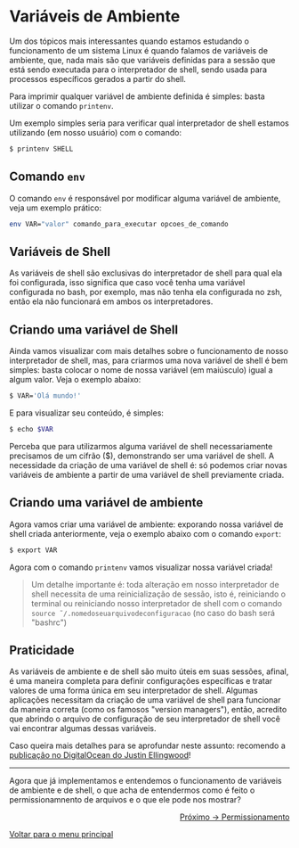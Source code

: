# Variáveis de Ambiente

Um dos tópicos mais interessantes quando estamos estudando o funcionamento de um sistema Linux é quando falamos de variáveis de ambiente, que, nada mais são que variáveis definidas para a sessão que está sendo executada para o interpretador de shell, sendo usada para processos específicos gerados a partir do shell.

Para imprimir qualquer variável de ambiente definida é simples: basta utilizar o comando `printenv`.

Um exemplo simples seria para verificar qual interpretador de shell estamos utilizando (em nosso usuário) com o comando:
```sh
$ printenv SHELL
```

## Comando `env`

O comando `env` é responsável por modificar alguma variável de ambiente, veja um exemplo prático:

```sh
env VAR="valor" comando_para_executar opcoes_de_comando
```

## Variáveis de Shell

As variáveis de shell são exclusivas do interpretador de shell para qual ela foi configurada, isso significa que caso você tenha uma variável configurada no bash, por exemplo, mas não tenha ela configurada no zsh, então ela não funcionará em ambos os interpretadores.

## Criando uma variável de Shell

Ainda vamos visualizar com mais detalhes sobre o funcionamento de nosso interpretador de shell, mas, para criarmos uma nova variável de shell é bem simples: basta colocar o nome de nossa variável (em maiúsculo) igual a algum valor. Veja o exemplo abaixo:

```sh
$ VAR='Olá mundo!'
```

E para visualizar seu conteúdo, é simples:

```sh
$ echo $VAR
```

Perceba que para utilizarmos alguma variável de shell necessariamente precisamos de um cifrão ($), demonstrando ser uma variável de shell. A necessidade da criação de uma variável de shell é: só podemos criar novas variáveis de ambiente a partir de uma variável de shell previamente criada.

## Criando uma variável de ambiente

Agora vamos criar uma variável de ambiente: exporando nossa variável de shell criada anteriormente, veja o exemplo abaixo com o comando `export`:

```sh
$ export VAR
```

Agora com o comando `printenv` vamos visualizar nossa variável criada! 
> Um detalhe importante é: toda alteração em nosso interpretador de shell necessita de uma reinicialização de sessão, isto é, reiniciando o terminal ou reiniciando nosso interpretador de shell com o comando `source ˜/.nomedoseuarquivodeconfiguracao` (no caso do bash será "bashrc")

## Praticidade

As variáveis de ambiente e de shell são muito úteis em suas sessões, afinal, é uma maneira completa para definir configurações específicas e tratar valores de uma forma única em seu interpretador de shell. Algumas aplicações necessitam da criação de uma variável de shell para funcionar da maneira correta (como os famosos "version managers"), então, acredito que abrindo o arquivo de configuração de seu interpretador de shell você vai encontrar algumas dessas variáveis.

Caso queira mais detalhes para se aprofundar neste assunto: recomendo a <a href="https://www.digitalocean.com/community/tutorials/how-to-read-and-set-environmental-and-shell-variables-on-linux-pt">publicação no DigitalOcean do Justin Ellingwood</a>!

---

Agora que já implementamos e entendemos o funcionamento de variáveis de ambiente e de shell, o que acha de entendermos como é feito o permissionamnento de arquivos e o que ele pode nos mostrar?

<p align="right">
  <a href="https://github.com/lanjoni/lpi4noobs/blob/main/content/conceitos/permissionamento.md">Próximo -> Permissionamento</a>
</p>

<p align="left">
  <a href="https://github.com/lanjoni/lpi4noobs#roadmap">Voltar para o menu principal</a>
</p>
